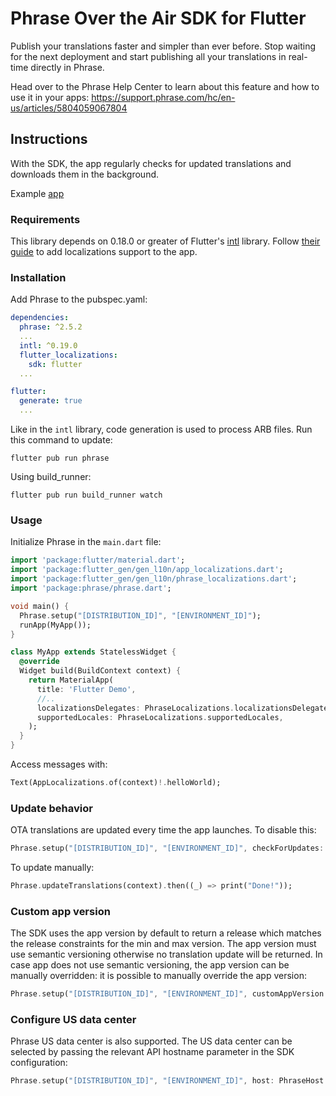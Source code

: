 # Phrase Over the Air SDK for Flutter

Publish your translations faster and simpler than ever before. Stop waiting for the next deployment and start publishing all your translations in real-time directly in Phrase.

Head over to the Phrase Help Center to learn about this feature and how to use it in your apps: https://support.phrase.com/hc/en-us/articles/5804059067804

## Instructions

With the SDK, the app regularly checks for updated translations and downloads them in the background.

Example [app](https://github.com/phrase/flutter_sdk_example)

### Requirements

This library depends on 0.18.0 or greater of Flutter's [intl](https://pub.dev/packages/intl) library. Follow [their guide](https://docs.flutter.dev/ui/accessibility-and-internationalization/internationalization) to add localizations support to the app.

### Installation

Add Phrase to the pubspec.yaml:


```yaml
dependencies:
  phrase: ^2.5.2
  ...
  intl: ^0.19.0
  flutter_localizations:
    sdk: flutter
  ...

flutter:
  generate: true
  ...
```

Like in the `intl` library, code generation is used to process ARB files. Run this command to update:
```
flutter pub run phrase
```

Using build_runner:
```
flutter pub run build_runner watch
```

### Usage

Initialize Phrase in the `main.dart` file:

```dart
import 'package:flutter/material.dart';
import 'package:flutter_gen/gen_l10n/app_localizations.dart';
import 'package:flutter_gen/gen_l10n/phrase_localizations.dart';
import 'package:phrase/phrase.dart';

void main() {
  Phrase.setup("[DISTRIBUTION_ID]", "[ENVIRONMENT_ID]");
  runApp(MyApp());
}

class MyApp extends StatelessWidget {
  @override
  Widget build(BuildContext context) {
    return MaterialApp(
      title: 'Flutter Demo',
      //..
      localizationsDelegates: PhraseLocalizations.localizationsDelegates,
      supportedLocales: PhraseLocalizations.supportedLocales,
    );
  }
}
```

Access messages with:
```dart
Text(AppLocalizations.of(context)!.helloWorld);
```

### Update behavior
OTA translations are updated every time the app launches. To disable this:
```dart
Phrase.setup("[DISTRIBUTION_ID]", "[ENVIRONMENT_ID]", checkForUpdates: false);
```

To update manually:
```dart
Phrase.updateTranslations(context).then((_) => print("Done!"));
```

### Custom app version
The SDK uses the app version by default to return a release which matches the release constraints for the min and max version. The app version must use semantic versioning otherwise no translation update will be returned. In case app does not use semantic versioning, the app version can be manually overridden: it is possible to manually override the app version:

```dart
Phrase.setup("[DISTRIBUTION_ID]", "[ENVIRONMENT_ID]", customAppVersion: "1.2.3");
```

### Configure US data center

Phrase US data center is also supported. The US data center can be selected by passing the relevant API hostname parameter in the SDK configuration:

```dart
Phrase.setup("[DISTRIBUTION_ID]", "[ENVIRONMENT_ID]", host: PhraseHost.us);
```
